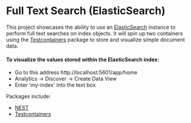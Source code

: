 # Full Text Search (ElasticSearch)

This project showcases the ability to use an [ElasticSearch](https://www.elastic.co/what-is/elasticsearch) instance to
perform full text searches on index objects. It will spin up two containers using
the [Testcontainers](https://github.com/testcontainers/testcontainers-dotnet) package to store and visualize simple
document data.

#### To visualize the values stored within the ElasticSearch index:

* Go to this address http://localhost:5601/app/home
* Analytics -> Discover -> Create Data View
* Enter 'my-index' into the text box

Packages include:

* [NEST](https://www.elastic.co/guide/en/elasticsearch/client/net-api/current/nest.html)
* [Testcontainers](https://github.com/testcontainers/testcontainers-dotnet)

